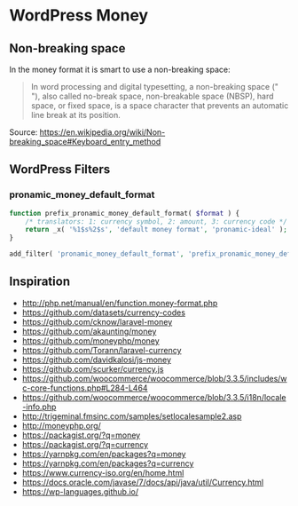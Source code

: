 # WordPress Money

## Non-breaking space

In the money format it is smart to use a non-breaking space:

> In word processing and digital typesetting, a non-breaking space (" "), also called no-break space, non-breakable space (NBSP), hard space,
> or fixed space, is a space character that prevents an automatic line break at its position.

Source: https://en.wikipedia.org/wiki/Non-breaking_space#Keyboard_entry_method

## WordPress Filters

### pronamic_money_default_format

```php
function prefix_pronamic_money_default_format( $format ) {
	/* translators: 1: currency symbol, 2: amount, 3: currency code */
	return _x( '%1$s%2$s', 'default money format', 'pronamic-ideal' );
}

add_filter( 'pronamic_money_default_format', 'prefix_pronamic_money_default_format' );
```

## Inspiration

*	http://php.net/manual/en/function.money-format.php
*	https://github.com/datasets/currency-codes
*	https://github.com/cknow/laravel-money
*	https://github.com/akaunting/money
*	https://github.com/moneyphp/money
*	https://github.com/Torann/laravel-currency
*	https://github.com/davidkalosi/js-money
*	https://github.com/scurker/currency.js
*	https://github.com/woocommerce/woocommerce/blob/3.3.5/includes/wc-core-functions.php#L284-L464
*	https://github.com/woocommerce/woocommerce/blob/3.3.5/i18n/locale-info.php
*	http://trigeminal.fmsinc.com/samples/setlocalesample2.asp
*	http://moneyphp.org/
*	https://packagist.org/?q=money
*	https://packagist.org/?q=currency
*	https://yarnpkg.com/en/packages?q=money
*	https://yarnpkg.com/en/packages?q=currency
*	https://www.currency-iso.org/en/home.html
*	https://docs.oracle.com/javase/7/docs/api/java/util/Currency.html
*	https://wp-languages.github.io/
